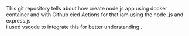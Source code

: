 This git repository tells about  how  create  node js app using  docker container and  with Github cicd Actions    for that iam using the node .js and express.js   
i used vscode  to integrate this for better understanding .
